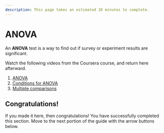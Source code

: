 ```yaml
---
description: This page takes an estimated 20 minutes to complete.
---
```


# ANOVA

An **ANOVA** test is a way to find out if survey or experiment results are significant.

Watch the following videos from the Coursera course, and return here afterward.

1. [ANOVA](https://www.coursera.org/learn/inferential-statistics-intro/lecture/KoTvZ/anova)
2. [Conditions for ANOVA](https://www.coursera.org/learn/inferential-statistics-intro/lecture/hSgp3/conditions-for-anova)
3. [Multiple comparisons](https://www.coursera.org/learn/inferential-statistics-intro/lecture/6wfP3/multiple-comparisons)

## Congratulations!

If you made it here, then congratulations! You have successfully completed this section. Move to the next portion of the guide with the arrow buttons below.



